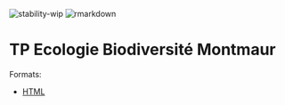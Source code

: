 ![stability-wip](https://img.shields.io/badge/stability-work_in_progress-lightgrey.svg)
![rmarkdown](https://github.com/EricMarcon/HAB701-TP/workflows/rmarkdown/badge.svg)

# TP Ecologie Biodiversité Montmaur

Formats:

- [HTML](https://ericmarcon.github.io/HAB701-TP/Practical.html)
